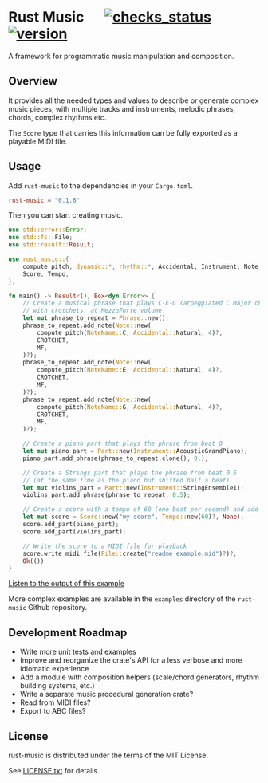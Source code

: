 # Rust Music &emsp; [![checks_status]][ci] [![version]][crate]

[checks_status]: https://github.com/paveyry/rust-music/actions/workflows/cargo.yml/badge.svg?branch=main
[ci]: https://github.com/paveyry/rust-music/actions?query=branch%3Amain
[version]: https://img.shields.io/crates/v/rust-music.svg
[crate]: https://crates.io/crates/rust-music

A framework for programmatic music manipulation and composition.

## Overview

It provides all the needed types and values to describe or generate complex music pieces, with multiple tracks and instruments,
melodic phrases, chords, complex rhythms etc.

The `Score` type that carries this information can be fully exported as a playable MIDI file.

## Usage

Add `rust-music` to the dependencies in your `Cargo.toml`.

```toml
rust-music = "0.1.6"
```

Then you can start creating music.

```rust
use std::error::Error;
use std::fs::File;
use std::result::Result;

use rust_music::{
    compute_pitch, dynamic::*, rhythm::*, Accidental, Instrument, Note, NoteName, Part, Phrase,
    Score, Tempo,
};

fn main() -> Result<(), Box<dyn Error>> {
    // Create a musical phrase that plays C-E-G (arpeggiated C Major chord)
    // with crotchets, at MezzoForte volume
    let mut phrase_to_repeat = Phrase::new();
    phrase_to_repeat.add_note(Note::new(
        compute_pitch(NoteName::C, Accidental::Natural, 4)?,
        CROTCHET,
        MF,
    )?);
    phrase_to_repeat.add_note(Note::new(
        compute_pitch(NoteName::E, Accidental::Natural, 4)?,
        CROTCHET,
        MF,
    )?);
    phrase_to_repeat.add_note(Note::new(
        compute_pitch(NoteName::G, Accidental::Natural, 4)?,
        CROTCHET,
        MF,
    )?);

    // Create a piano part that plays the phrase from beat 0
    let mut piano_part = Part::new(Instrument::AcousticGrandPiano);
    piano_part.add_phrase(phrase_to_repeat.clone(), 0.);

    // Create a Strings part that plays the phrase from beat 0.5
    // (at the same time as the piano but shifted half a beat)
    let mut violins_part = Part::new(Instrument::StringEnsemble1);
    violins_part.add_phrase(phrase_to_repeat, 0.5);

    // Create a score with a tempo of 60 (one beat per second) and add both parts
    let mut score = Score::new("my score", Tempo::new(60)?, None);
    score.add_part(piano_part);
    score.add_part(violins_part);

    // Write the score to a MIDI file for playback
    score.write_midi_file(File::create("readme_example.mid")?)?;
    Ok(())
}
```

[Listen to the output of this example](https://user-images.githubusercontent.com/3884900/265562792-423cc465-31de-47f2-8836-ef9c1a14abb1.mov)

More complex examples are available in the `examples` directory of the `rust-music` Github repository.

## Development Roadmap

* Write more unit tests and examples
* Improve and reorganize the crate's API for a less verbose and more idiomatic experience
* Add a module with composition helpers (scale/chord generators, rhythm building systems, etc.)
* Write a separate music procedural generation crate?
* Read from MIDI files?
* Export to ABC files?

## License

rust-music is distributed under the terms of the MIT License.

See [LICENSE.txt](LICENSE.txt) for details.
